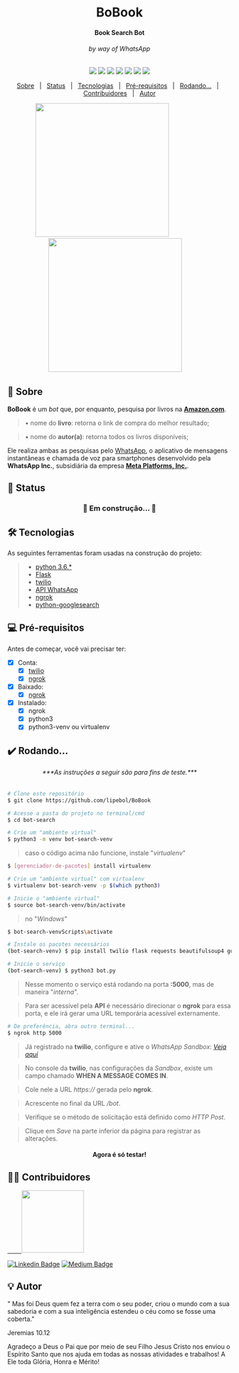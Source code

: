 <h1 align="center">
        BoBook
</h1>

<h4 align="center">
  Book Search Bot
</h4>
<h6 align="center">by way of WhatsApp</h6>

<p align="center">

  <img src="https://img.shields.io/static/v1?label=Python3&message=*&color=FFD700&style=for-the-badge&logo=python"/>
  <img src="https://img.shields.io/static/v1?label=Flask&message=*&color=03AB5D&style=for-the-badge&logo=flask"/>
  <img src="https://img.shields.io/static/v1?label=Twilio&message=*&color=D14141&style=for-the-badge&logo=twilio"/>
  <img src="https://img.shields.io/static/v1?label=WhatsApp&message=*&color=34AF23&style=for-the-badge&logo=whatsapp"/>
  <img src="https://img.shields.io/static/v1?label=Size&message=584B&color=56696F&style=for-the-badge&logo="/>
  <img src="https://img.shields.io/static/v1?label=Last-Commit&message=May | 2022&color=56696F&style=for-the-badge&logo="/>
  <img src="https://img.shields.io/static/v1?label=Issues&message=0 open&color=1572B6&style=for-the-badge&logo="/>
</p>

<p align="center">
 <a href="#memo-Sobre">Sobre</a> &nbsp; | &nbsp;
 <a href="#mag_right-Status">Status</a> &nbsp; | &nbsp;
 <a href="#hammer_and_wrench-Tecnologias">Tecnologias</a> &nbsp; | &nbsp;
 <a href="#computer-Pré-requisitos">Pré-requisitos</a> &nbsp; | &nbsp;
 <a href="#heavy_check_mark-Rodando">Rodando...</a> &nbsp; | &nbsp;
 <a href="#man_technologist-Contribuidores">Contribuidores</a> &nbsp; | &nbsp;
 <a href="#bulb-Autor">Autor</a>
</p>

<p align="center">
  <img alt="" width="300" src="">
  &nbsp;&nbsp;&nbsp;&nbsp;
  &nbsp;&nbsp;&nbsp;&nbsp;
  &nbsp;&nbsp;&nbsp;&nbsp;
  &nbsp;&nbsp;&nbsp;&nbsp;
  <img alt="" width="300" src="">
  &nbsp;&nbsp;&nbsp;&nbsp;
</p>

## :memo: Sobre

**BoBook** é um *bot* que, por enquanto, pesquisa por livros na [**Amazon.com**](https://www.amazon.com.br/).

 > • nome do **livro**: retorna o link de compra do melhor resultado;

 > • nome do **autor(a)**: retorna todos os livros disponíveis;

Ele realiza ambas as pesquisas pelo [WhatsApp](https://www.whatsapp.com/), o aplicativo de mensagens instantâneas e chamada de voz para smartphones 
desenvolvido pela **WhatsApp Inc.**, subsidiária da empresa [**Meta Platforms, Inc.**](https://about.facebook.com/meta/).


## :mag_right: Status



<h3 align="center"> 
	🚧   Em construção...  🚧
</h3>



## :hammer_and_wrench: Tecnologias

As seguintes ferramentas foram usadas na construção do projeto:

> - [python 3.6.*](https://www.python.org/)
> - [Flask](https://flask.palletsprojects.com/en/2.1.x/)
> - [twilio](https://www.twilio.com/pt-br/)
> - [API WhatsApp](https://www.twilio.com/pt-br/whatsapp)
> - [ngrok](https://ngrok.com/)
> - [python-googlesearch](https://python-googlesearch.readthedocs.io/en/latest/)

## :computer: Pré-requisitos
Antes de começar, você vai precisar ter:

- [x] Conta:
  - [x] [twilio](https://www.twilio.com/try-twilio)
  - [x] [ngrok](https://dashboard.ngrok.com/signup)

- [x] Baixado:
  - [x] [ngrok](https://ngrok.com/download)

- [x] Instalado:
  - [x] ngrok
  - [x] python3
  - [x] python3-venv ou virtualenv

## :heavy_check_mark: Rodando...

<h6 align="center">
  ***As instruções a seguir são para fins de teste.***
</h6>


```bash
# Clone este repositório
$ git clone https://github.com/lipebol/BoBook

# Acesse a pasta do projeto no terminal/cmd
$ cd bot-search

# Crie um "ambiente virtual"
$ python3 -m venv bot-search-venv
```
> caso o código acima não funcione, instale "*virtualenv*"
```bash
$ [gerenciador-de-pacotes] install virtualenv

# Crie um "ambiente virtual" com virtualenv
$ virtualenv bot-search-venv -p $(which python3)
```

```bash
# Inicie o "ambiente virtual"
$ source bot-search-venv/bin/activate
```
> no "*Windows*"
```bash
$ bot-search-venvScripts\activate
```

```bash
# Instale os pacotes necessários
(bot-search-venv) $ pip install twilio flask requests beautifulsoup4 google

# Inicie o serviço
(bot-search-venv) $ python3 bot.py
```
> Nesse momento o serviço está rodando na porta **:5000**, mas de maneira "*interna*".

> Para ser acessível pela **API** é necessário direcionar o **ngrok** para essa porta,
> e ele irá gerar uma URL temporária acessível externamente.
```bash
# De preferência, abra outro terminal...
$ ngrok http 5000
```
> Já registrado na **twilio**, configure e ative o *WhatsApp Sandbox*: 
> [*Veja aqui*](https://www.twilio.com/blog/como-acessar-api-whatsapp-com-twilio)

> No console da **twilio**, nas configurações da *Sandbox*, existe um campo chamado **WHEN A MESSAGE COMES IN**.

> Cole nele a URL *https://* gerada pelo **ngrok**.
 
> Acrescente no final da URL  */bot*.

> Verifique se o método de solicitação está definido como *HTTP Post*.

> Clique em *Save* na parte inferior da página para registrar as alterações.

<h4 align="center">
  Agora é só testar!
</h4>

## :man_technologist: Contribuidores

<a href="https://github.com/lipebol">
  &nbsp;&nbsp;
  &nbsp;&nbsp;
  &nbsp;
        <img src="https://avatars.githubusercontent.com/u/72844312?v=4" width="140px;"/>
</a>

[![Linkedin Badge](https://img.shields.io/badge/-LinkedIn-blue?style=for-the-badge&logo=Linkedin&logoColor=white)](https://www.linkedin.com/in/lipebol/) 
[![Medium Badge](https://img.shields.io/badge/-Medium-000000?style=for-the-badge&logo=Medium&logoColor=white)]()

## :bulb: Autor

" Mas foi Deus quem fez a terra com o seu poder, criou o mundo com a sua sabedoria e com a sua inteligência estendeu o céu como se fosse uma coberta."

Jeremias 10.12



Agradeço a Deus o Pai que por meio de seu Filho Jesus Cristo nos enviou o Espírito Santo que nos ajuda em todas as nossas atividades e trabalhos!
A Ele toda Glória, Honra e Mérito!

